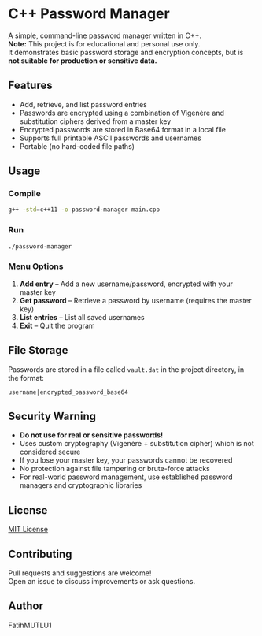 # C++ Password Manager

A simple, command-line password manager written in C++.  
**Note:** This project is for educational and personal use only.  
It demonstrates basic password storage and encryption concepts, but is **not suitable for production or sensitive data.**

## Features

- Add, retrieve, and list password entries
- Passwords are encrypted using a combination of Vigenère and substitution ciphers derived from a master key
- Encrypted passwords are stored in Base64 format in a local file
- Supports full printable ASCII passwords and usernames
- Portable (no hard-coded file paths)

## Usage

### Compile

```sh
g++ -std=c++11 -o password-manager main.cpp
```

### Run

```sh
./password-manager
```

### Menu Options

1. **Add entry** – Add a new username/password, encrypted with your master key
2. **Get password** – Retrieve a password by username (requires the master key)
3. **List entries** – List all saved usernames
4. **Exit** – Quit the program

## File Storage

Passwords are stored in a file called `vault.dat` in the project directory, in the format:

```
username|encrypted_password_base64
```

## Security Warning

- **Do not use for real or sensitive passwords!**
- Uses custom cryptography (Vigenère + substitution cipher) which is not considered secure
- If you lose your master key, your passwords cannot be recovered
- No protection against file tampering or brute-force attacks
- For real-world password management, use established password managers and cryptographic libraries

## License

[MIT License](LICENSE)

## Contributing

Pull requests and suggestions are welcome!  
Open an issue to discuss improvements or ask questions.

## Author

FatihMUTLU1
